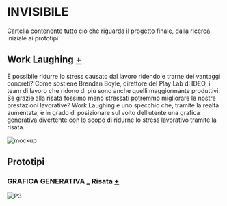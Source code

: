 # INVISIBILE

Cartella contenente tutto ciò che riguarda il progetto finale, dalla ricerca iniziale ai prototipi.

## Work Laughing [+](https://github.com/Lucrezia604/archive/blob/main/Lucrezia604/INVISIBILE/Documento/DSII-2021_Lucrezia-Nediani_Work%20Laughing_compressed.pdf) 

È possibile ridurre lo stress causato dal
lavoro ridendo e trarne dei vantaggi
concreti? Come sostiene Brendan
Boyle, direttore del Play Lab di IDEO,
i team di lavoro che ridono di più
sono anche quelli maggiormante
produttivi. Se grazie alla risata fossimo
meno stressati potremmo migliorare
le nostre prestazioni lavorative?
Work Laughing è uno specchio che,
tramite la realtà aumentata, è
in grado di posizionare sul volto
dell’utente una grafica generativa
divertente con lo scopo di ridurne lo
stress lavorativo tramite la risata.


![mockup](https://user-images.githubusercontent.com/79698027/122650764-f68ef280-d134-11eb-99a2-0af06d0b00a7.jpg) 


## Prototipi 

### GRAFICA GENERATIVA _ Risata [+](https://editor.p5js.org/lucrezia1234/full/CUx5fAWST)

![P3](https://user-images.githubusercontent.com/79698027/122650844-59808980-d135-11eb-8212-86c50ea2712e.JPG)



